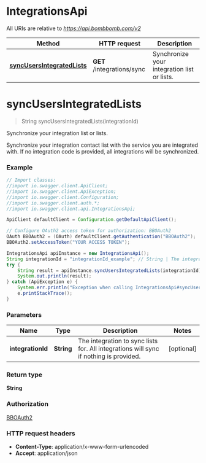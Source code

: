 # IntegrationsApi

All URIs are relative to *https://api.bombbomb.com/v2*

Method | HTTP request | Description
------------- | ------------- | -------------
[**syncUsersIntegratedLists**](IntegrationsApi.md#syncUsersIntegratedLists) | **GET** /integrations/sync | Synchronize your integration list or lists.


<a name="syncUsersIntegratedLists"></a>
# **syncUsersIntegratedLists**
> String syncUsersIntegratedLists(integrationId)

Synchronize your integration list or lists.

Synchronize your integration contact list with the service you are integrated with. If no integration code is provided, all integrations will be synchronized.

### Example
```java
// Import classes:
//import io.swagger.client.ApiClient;
//import io.swagger.client.ApiException;
//import io.swagger.client.Configuration;
//import io.swagger.client.auth.*;
//import io.swagger.client.api.IntegrationsApi;

ApiClient defaultClient = Configuration.getDefaultApiClient();

// Configure OAuth2 access token for authorization: BBOAuth2
OAuth BBOAuth2 = (OAuth) defaultClient.getAuthentication("BBOAuth2");
BBOAuth2.setAccessToken("YOUR ACCESS TOKEN");

IntegrationsApi apiInstance = new IntegrationsApi();
String integrationId = "integrationId_example"; // String | The integration to sync lists for. All integrations will sync if nothing is provided.
try {
    String result = apiInstance.syncUsersIntegratedLists(integrationId);
    System.out.println(result);
} catch (ApiException e) {
    System.err.println("Exception when calling IntegrationsApi#syncUsersIntegratedLists");
    e.printStackTrace();
}
```

### Parameters

Name | Type | Description  | Notes
------------- | ------------- | ------------- | -------------
 **integrationId** | **String**| The integration to sync lists for. All integrations will sync if nothing is provided. | [optional]

### Return type

**String**

### Authorization

[BBOAuth2](../README.md#BBOAuth2)

### HTTP request headers

 - **Content-Type**: application/x-www-form-urlencoded
 - **Accept**: application/json

